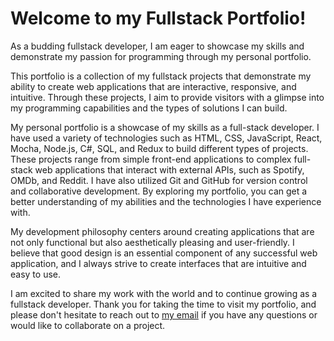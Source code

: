 # Welcome to my Fullstack Portfolio!
 As a budding fullstack developer, I am eager to showcase my skills and demonstrate my passion for programming through my personal portfolio.

 This portfolio is a collection of my fullstack projects that demonstrate my ability to create web applications that are interactive, responsive, and intuitive. Through these projects, I aim to provide visitors with a glimpse into my programming capabilities and the types of solutions I can build.

 My personal portfolio is a showcase of my skills as a full-stack developer. I have used a variety of technologies such as HTML, CSS, JavaScript, React, Mocha, Node.js, C#, SQL, and Redux to build different types of projects. These projects range from simple front-end applications to complex full-stack web applications that interact with external APIs, such as Spotify, OMDb, and Reddit. I have also utilized Git and GitHub for version control and collaborative development. By exploring my portfolio, you can get a better understanding of my abilities and the technologies I have experience with.

 My development philosophy centers around creating applications that are not only functional but also aesthetically pleasing and user-friendly. I believe that good design is an essential component of any successful web application, and I always strive to create interfaces that are intuitive and easy to use.

 I am excited to share my work with the world and to continue growing as a fullstack developer. Thank you for taking the time to visit my portfolio, and please don't hesitate to reach out to [my email](mailto:dragos.pascariu@proton.me) if you have any questions or would like to collaborate on a project.
